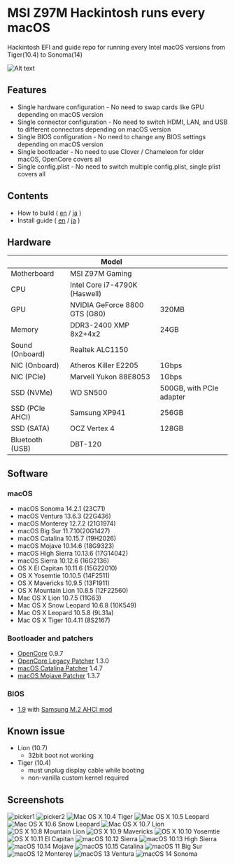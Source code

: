# MSI Z97M Hackintosh runs every macOS
Hackintosh EFI and guide repo for running every Intel macOS versions from Tiger(10.4) to Sonoma(14)

![Alt text](images/desktop.png)

## Features
* Single hardware configuration - No need to swap cards like GPU depending on macOS version
* Single connector configuration - No need to switch HDMI, LAN, and USB to different connectors depending on macOS version
* Single BIOS configuration - No need to change any BIOS settings depending on macOS version
* Single bootloader - No need to use Clover / Chameleon for older macOS, OpenCore covers all
* Single config.plist - No need to switch multiple config.plist, single plist covers all

## Contents
* How to build ( [en](./docs/build_en.md) / [ja](./docs/build_ja.md) )
* Install guide ( [en](./docs/install_en.md) / [ja](./docs/install_ja.md) )

## Hardware
|               |Model                        ||
|---------------|-----------------------------|-|
|Motherboard    |MSI Z97M Gaming              ||
|CPU            |Intel Core i7-4790K (Haswell)||
|GPU            |NVIDIA GeForce 8800 GTS (G80)|320MB|
|Memory         |DDR3-2400 XMP 8x2+4x2        |24GB|
|Sound (Onboard)|Realtek ALC1150              ||
|NIC (Onboard)  |Atheros Killer E2205         |1Gbps|
|NIC (PCIe)     |Marvell Yukon 88E8053        |1Gbps|
|SSD (NVMe)     |WD SN500                     |500GB, with PCIe adapter|
|SSD (PCIe AHCI)|Samsung XP941                |256GB|
|SSD (SATA)     |OCZ Vertex 4                 |128GB|
|Bluetooth (USB)|DBT-120                      ||

## Software
### macOS
* macOS Sonoma 14.2.1 (23C71)
* macOS Ventura 13.6.3 (22G436)
* macOS Monterey 12.7.2 (21G1974)
* macOS Big Sur 11.7.10(20G1427)
* macOS Catalina 10.15.7 (19H2026)
* macOS Mojave 10.14.6 (18G9323)
* macOS High Sierra 10.13.6 (17G14042)
* macOS Sierra 10.12.6 (16G2136)
* OS X El Capitan 10.11.6 (15G22010)
* OS X Yosemtie 10.10.5 (14F2511)
* OS X Mavericks 10.9.5 (13F1911)
* OS X Mountain Lion 10.8.5 (12F22560)
* Mac OS X Lion 10.7.5 (11G63)
* Mac OS X Snow Leopard 10.6.8 (10K549)
* Mac OS X Leopard 10.5.8 (9L31a)
* Mac OS X Tiger 10.4.11 (8S2167)

### Bootloader and patchers
* [OpenCore](https://github.com/acidanthera/OpenCorePkg) 0.9.7
* [OpenCore Legacy Patcher](https://github.com/dortania/OpenCore-Legacy-Patcher) 1.3.0
* [macOS Catalina Patcher](http://dosdude1.com/catalina/) 1.4.7
* [macOS Mojave Patcher](http://dosdude1.com/mojave/) 1.3.7

### BIOS
* [1.9](https://www.msi.com/Motherboard/Z97M-GAMING/support) with [Samsung M.2 AHCI mod](https://winraid.level1techs.com/t/guide-how-to-get-m-2-pcie-connected-samsung-ahci-ssds-bootable/31221)

## Known issue
* Lion (10.7)
  * 32bit boot not working
* Tiger (10.4)
  * must unplug display cable while booting
  * non-vanilla custom kernel required

## Screenshots
![picker1](images/picker1.png)
![picker2](images/picker2.png)
![Mac OS X 10.4 Tiger](images/10_4.png)
![Mac OS X 10.5 Leopard](images/10_5.png)
![Mac OS X 10.6 Snow Leopard](images/10_6.png)
![Mac OS X 10.7 Lion](images/10_7.png)
![OS X 10.8 Mountain Lion](images/10_8.png)
![OS X 10.9 Mavericks](images/10_9.png)
![OS X 10.10 Yosemtie](images/10_10.png)
![OS X 10.11 El Capitan](images/10_11.png)
![macOS 10.12 Sierra](images/10_12.png)
![macOS 10.13 High Sierra](images/10_13.png)
![macOS 10.14 Mojave](images/10_14.png)
![macOS 10.15 Catalina](images/10_15.png)
![macOS 11 Big Sur](images/11.png)
![macOS 12 Monterey](images/12.png)
![macOS 13 Ventura](images/13.png)
![macOS 14 Sonoma](images/14.png)
